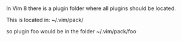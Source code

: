 ###
In Vim 8 there is a plugin folder where all plugins should be located.

This is located in:
~/.vim/pack/

so plugin foo would be in the folder
~/.vim/pack/foo
